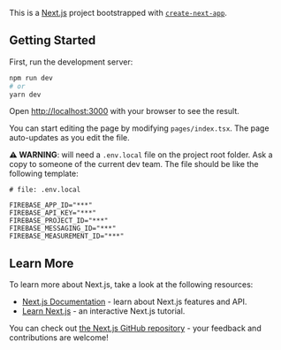 This is a [Next.js](https://nextjs.org/) project bootstrapped with [`create-next-app`](https://github.com/vercel/next.js/tree/canary/packages/create-next-app).

## Getting Started

First, run the development server:

```bash
npm run dev
# or
yarn dev
```

Open [http://localhost:3000](http://localhost:3000) with your browser to see the result.

You can start editing the page by modifying `pages/index.tsx`. The page auto-updates as you edit the file.

**⚠️ WARNING**: will need a `.env.local` file on the project root folder. Ask a copy to someone of the current dev team. The file should be like the following template:

```shell
# file: .env.local

FIREBASE_APP_ID="***"
FIREBASE_API_KEY="***"
FIREBASE_PROJECT_ID="***"
FIREBASE_MESSAGING_ID="***"
FIREBASE_MEASUREMENT_ID="***"
```

## Learn More

To learn more about Next.js, take a look at the following resources:

- [Next.js Documentation](https://nextjs.org/docs) - learn about Next.js features and API.
- [Learn Next.js](https://nextjs.org/learn) - an interactive Next.js tutorial.

You can check out [the Next.js GitHub repository](https://github.com/vercel/next.js/) - your feedback and contributions are welcome!
